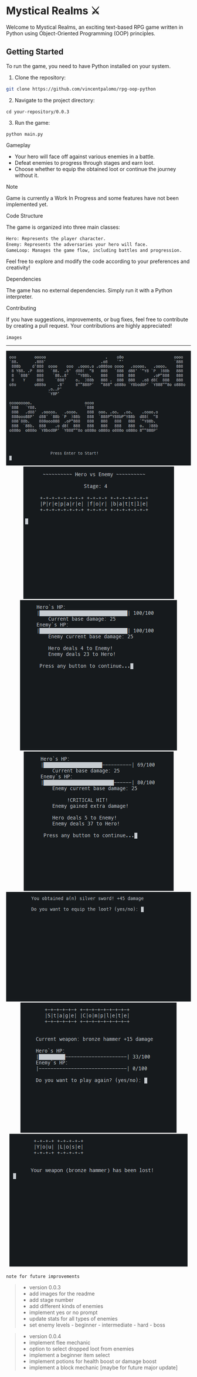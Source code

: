 # Mystical Realms ⚔

Welcome to Mystical Realms, an exciting text-based RPG game written in Python using Object-Oriented Programming (OOP) principles.

## Getting Started

To run the game, you need to have Python installed on your system.

1. Clone the repository:

```bash
git clone https://github.com/vincentpalomo/rpg-oop-python
```

2. Navigate to the project directory:

```
cd your-repository/0.0.3
```

3. Run the game:

```
python main.py
```

Gameplay

- Your hero will face off against various enemies in a battle. 
- Defeat enemies to progress through stages and earn loot.
- Choose whether to equip the obtained loot or continue the journey without it.

> [!NOTE]
> Game is currently a Work In Progress and some features have not been implemented yet.

Code Structure

The game is organized into three main classes:

    Hero: Represents the player character.
    Enemy: Represents the adversaries your hero will face.
    GameLoop: Manages the game flow, including battles and progression.

Feel free to explore and modify the code according to your preferences and creativity!

Dependencies

The game has no external dependencies. Simply run it with a Python interpreter.

Contributing

If you have suggestions, improvements, or bug fixes, feel free to contribute by creating a pull request. Your contributions are highly appreciated!

`images`

---

<p align='center'>
    <img src='./images/main_title.png' alt='main title'>
    <img src='./images/stage_implementation.png' alt='stage'>
    <img src='./images/Battle.png' alt='battle'>
    <img src='./images/critical_and_healthbar.png' alt='critical and healthbar'>
    <img src='./images/loot_drop.png' alt='loot drop'>
    <img src='./images/stage_winner.png' alt='stage winner'>
    <img src='./images/loss_screen2.png' alt='stage loser'>
</p>

`note for future improvements`

> - version 0.0.3
> - add images for the readme
> - add stage number
> - add different kinds of enemies
> - implement yes or no prompt
> - update stats for all types of enemies
> - set enemy levels - beginner - intermediate - hard - boss

> - version 0.0.4
> - implement flee mechanic
> - option to select dropped loot from enemies
> - implement a beginner item select
> - implement potions for health boost or damage boost
> - implement a block mechanic [maybe for future major update]


<!-- > - https://github.com/kamik423/cutie  -->
